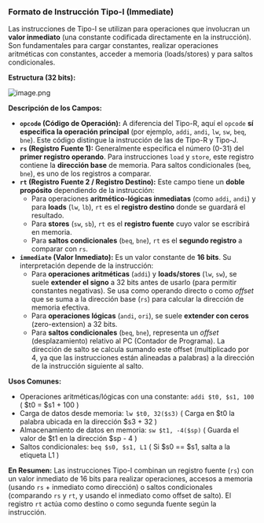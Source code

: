### Formato de Instrucción Tipo-I (Immediate)

Las instrucciones de Tipo-I se utilizan para operaciones que involucran un **valor inmediato** (una constante codificada directamente en la instrucción). Son fundamentales para cargar constantes, realizar operaciones aritméticas con constantes, acceder a memoria (loads/stores) y para saltos condicionales.

**Estructura (32 bits):**

![image.png](tipo-i.png)

**Descripción de los Campos:**

*   **`opcode` (Código de Operación):** A diferencia del Tipo-R, aquí el `opcode` **sí especifica la operación principal** (por ejemplo, `addi`, `andi`, `lw`, `sw`, `beq`, `bne`). Este código distingue la instrucción de las de Tipo-R y Tipo-J.
*   **`rs` (Registro Fuente 1):** Generalmente especifica el número (0-31) del **primer registro operando**. Para instrucciones `load` y `store`, este registro contiene la **dirección base** de memoria. Para saltos condicionales (`beq`, `bne`), es uno de los registros a comparar.
*   **`rt` (Registro Fuente 2 / Registro Destino):** Este campo tiene un **doble propósito** dependiendo de la instrucción:
    *   Para operaciones **aritmético-lógicas inmediatas** (como `addi`, `andi`) y para **loads** (`lw`, `lb`), `rt` es el **registro destino** donde se guardará el resultado.
    *   Para **stores** (`sw`, `sb`), `rt` es el **registro fuente** cuyo valor se escribirá en memoria.
    *   Para **saltos condicionales** (`beq`, `bne`), `rt` es el **segundo registro** a comparar con `rs`.
*   **`immediate` (Valor Inmediato):** Es un valor constante de **16 bits**. Su interpretación depende de la instrucción:
    *   Para **operaciones aritméticas** (`addi`) y **loads/stores** (`lw`, `sw`), se suele **extender el signo** a 32 bits antes de usarlo (para permitir constantes negativas). Se usa como operando directo o como *offset* que se suma a la dirección base (`rs`) para calcular la dirección de memoria efectiva.
    *   Para **operaciones lógicas** (`andi`, `ori`), se suele **extender con ceros** (zero-extension) a 32 bits.
    *   Para **saltos condicionales** (`beq`, `bne`), representa un *offset* (desplazamiento) relativo al PC (Contador de Programa). La dirección de salto se calcula sumando este offset (multiplicado por 4, ya que las instrucciones están alineadas a palabras) a la dirección de la instrucción siguiente al salto.

**Usos Comunes:**

*   Operaciones aritméticas/lógicas con una constante: `addi $t0, $s1, 100` ( $t0 = $s1 + 100 )
*   Carga de datos desde memoria: `lw $t0, 32($s3)` ( Carga en $t0 la palabra ubicada en la dirección $s3 + 32 )
*   Almacenamiento de datos en memoria: `sw $t1, -4($sp)` ( Guarda el valor de $t1 en la dirección $sp - 4 )
*   Saltos condicionales: `beq $s0, $s1, L1` ( Si $s0 == $s1, salta a la etiqueta L1 )

**En Resumen:** Las instrucciones Tipo-I combinan un registro fuente (`rs`) con un valor inmediato de 16 bits para realizar operaciones, accesos a memoria (usando `rs` + inmediato como dirección) o saltos condicionales (comparando `rs` y `rt`, y usando el inmediato como offset de salto). El registro `rt` actúa como destino o como segunda fuente según la instrucción.


